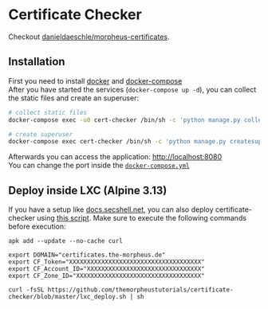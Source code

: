 # Certificate Checker

Checkout [danieldaeschle/morpheus-certificates](https://github.com/danieldaeschle/morpheus-certificates).

## Installation
First you need to install [docker](https://docs.docker.com/engine/install/) and [docker-compose](https://docs.docker.com/compose/install/)  
After you have started the services (`docker-compose up -d`), you can collect the static files and create an superuser:  
```bash
# collect static files
docker-compose exec -u0 cert-checker /bin/sh -c 'python manage.py collectstatic --no-input'

# create superuser
docker-compose exec cert-checker /bin/sh -c 'python manage.py createsuperuser --username=admin --email=admin@example.de'
```

Afterwards you can access the application: [http://localhost:8080](http://localhost:8080)  
You can change the port inside the [`docker-compose.yml`](./docker-compose.yml#L29)

## Deploy inside LXC (Alpine 3.13)
If you have a setup like [docs.secshell.net](https://docs.secshell.net), you can also deploy certificate-checker using [this script](./lxc_depoy.sh).
Make sure to execute the following commands before execution:
```shell
apk add --update --no-cache curl

export DOMAIN="certificates.the-morpheus.de"
export CF_Token="XXXXXXXXXXXXXXXXXXXXXXXXXXXXXXXXXXXXX"
export CF_Account_ID="XXXXXXXXXXXXXXXXXXXXXXXXXXXXXXXX"
export CF_Zone_ID="XXXXXXXXXXXXXXXXXXXXXXXXXXXXXXXXXXX"

curl -fsSL https://github.com/themorpheustutorials/certificate-checker/blob/master/lxc_deploy.sh | sh
```
